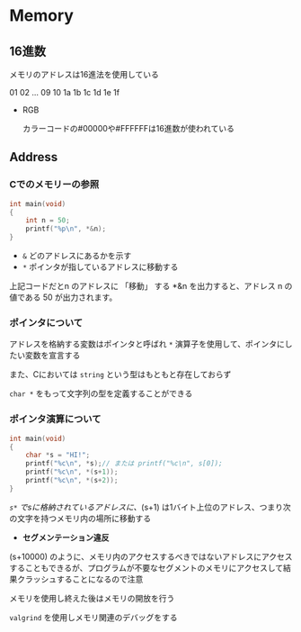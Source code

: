 # Memory

## 16進数

メモリのアドレスは16進法を使用している

01 02 ... 09 10 1a 1b 1c 1d 1e 1f

- RGB

    カラーコードの#00000や#FFFFFFは16進数が使われている

## Address

### Cでのメモリーの参照

```c
int main(void)
{
    int n = 50;
    printf("%p\n", *&n);
}
```

- `&` どのアドレスにあるかを示す
- `*` ポインタが指しているアドレスに移動する

上記コードだとn のアドレスに 「移動」 する *&n を出力すると、アドレス n の値である 50 が出力されます。

### ポインタについて

アドレスを格納する変数はポインタと呼ばれ `*` 演算子を使用して、ポインタにしたい変数を宣言する

また、Cにおいては `string` という型はもともと存在しておらず

`char *` をもって文字列の型を定義することができる

### ポインタ演算について

```c
int main(void)
{
    char *s = "HI!";
    printf("%c\n", *s);// または printf("%c\n", s[0]);
    printf("%c\n", *(s+1));
    printf("%c\n", *(s+2));
}
```

*`s*` でsに格納されているアドレスに、*(s+1) は1バイト上位のアドレス、つまり次の文字を持つメモリ内の場所に移動する

- **セグメンテーション違反**

(s+10000) のように、メモリ内のアクセスするべきではないアドレスにアクセスすることもできるが、プログラムが不要なセグメントのメモリにアクセスして結果クラッシュすることになるので注意

メモリを使用し終えた後はメモリの開放を行う

`valgrind` を使用しメモリ関連のデバッグをする
